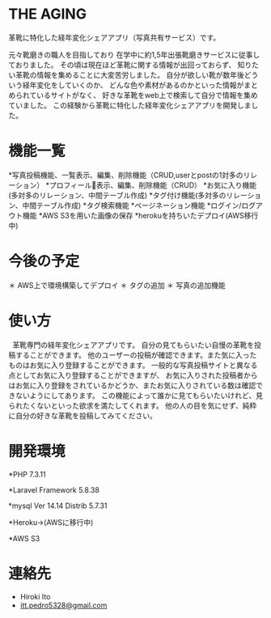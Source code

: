 # THE AGING
革靴に特化した経年変化シェアアプリ（写真共有サービス）です。

元々靴磨きの職人を目指しており
在学中に約1,5年出張靴磨きサービスに従事しておりました。
その頃は現在ほど革靴に関する情報が出回っておらず、
知りたい革靴の情報を集めることに大変苦労しました。
自分が欲しい靴が数年後どういう経年変化をしていくのか、
どんな色や素材があるのかといった情報がまとめられているサイトがなく、
好きな革靴をweb上で検索して自分で情報を集めていました。
この経験から革靴に特化した経年変化シェアアプリを開発しました。
 

# 機能一覧
*写真投稿機能、一覧表示、編集、削除機能（CRUD,userとpostの1対多のリレーション）
*プロフィール表示、編集、削除機能（CRUD）
*お気に入り機能(多対多のリレーション、中間テーブル作成)
*タグ付け機能(多対多のリレーション、中間テーブル作成)
*タグ検索機能
*ページネーション機能
*ログイン/ログアウト機能
*AWS S3を用いた画像の保存
*herokuを持ちいたデプロイ(AWS移行中)

# 今後の予定
＊ AWS上で環境構築してデプロイ
＊ タグの追加
＊ 写真の追加機能


# 使い方
 
革靴専門の経年変化シェアアプリです。
自分の見てもらいたい自慢の革靴を投稿することができます。
他のユーザーの投稿が確認できます。また気に入ったものはお気に入り登録することができます。
一般的な写真投稿サイトと異なる点としてお気に入り登録することができますが、
お気に入りされた投稿者からはお気に入り登録をされているかどうか、またお気に入りされている数は確認できないようにしてあります。
この機能によって誰かに見てもらいたいけれど、見られたくないといった欲求を満たしてくれます。
他の人の目を気にせず、純粋に自分の好きな革靴を投稿してみてください。

# 開発環境

*PHP 7.3.11

*Laravel Framework 5.8.38

*mysql Ver 14.14 Distrib 5.7.31

*Heroku→(AWSに移行中)

*AWS S3

# 連絡先

* Hiroki Ito
* itt.pedro5328@gmail.com
